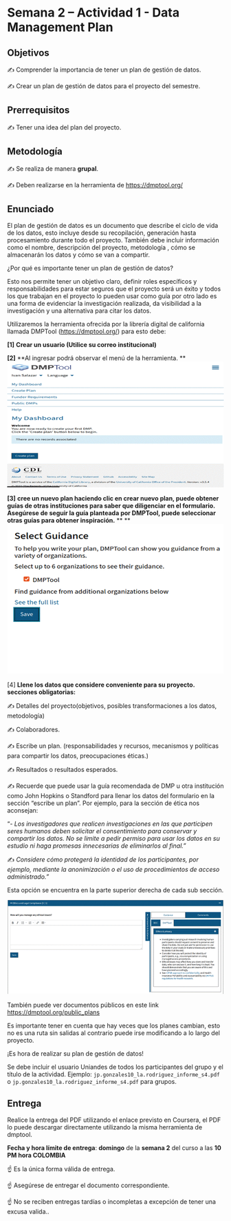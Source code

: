# Semana 2 – Actividad 1 - Data Management Plan

## Objetivos

✍   Comprender la importancia de tener un plan de gestión de datos.

✍   Crear un plan de gestión de datos para el proyecto del semestre.

## Prerrequisitos

✍   Tener una idea del plan del proyecto.

## Metodología

✍   Se realiza de manera **grupal**.

✍   Deben realizarse en la herramienta de https://dmptool.org/

## Enunciado

El plan de gestión de datos es un documento que describe el ciclo de vida de los datos, esto incluye desde su recopilación, generación hasta procesamiento durante todo el proyecto. También debe incluir información como el nombre, descripción del proyecto, metodología , cómo se almacenarán los datos y cómo se van a compartir.

 

¿Por qué es importante tener un plan de gestión de datos?

 

Esto nos permite tener un objetivo claro, definir roles específicos y responsabilidades para estar seguros que el proyecto será un éxito y todos los que trabajan en el proyecto lo pueden usar como guía por otro lado es una forma de evidenciar la investigación realizada, da visibilidad a la investigación y una alternativa para citar los datos.

 

Utilizaremos la herramienta ofrecida por la librería digital de california llamada DMPTool (https://dmptool.org/) para esto debe:

 

**[1]**  **Crear un usuario (Utilice su correo institucional)**

**[2]**  **Al ingresar podrá observar el menú de la herramienta.
** ![img](M1-S2-A1-DMP_img/clip_image002.gif)

**[3]**  **cree un nuevo plan haciendo clic en crear nuevo plan, puede obtener guías de otras instituciones para saber que diligenciar en el formulario. Asegúrese de seguir la guía planteada por DMPTool, puede seleccionar otras guías para obtener inspiración.** **
** ![img](M1-S2-A1-DMP_img/clip_image004.gif)

[4]  **Llene los datos que considere conveniente para su proyecto. 
 secciones obligatorias:** 

✍   Detalles del proyecto(objetivos, posibles transformaciones a los datos, metodología) 

✍   Colaboradores.

✍   Escribe un plan. (responsabilidades y recursos, mecanismos y políticas para compartir los datos, preocupaciones éticas.)

✍   Resultados o resultados esperados. 

✍   Recuerde que puede usar la guía recomendada de DMP u otra institución como John Hopkins o Standford para llenar los datos del formulario en la sección “escribe un plan”. Por ejemplo, para la sección de ética nos aconsejan:

 

 “*- Los investigadores que realicen investigaciones en las que participen seres humanos deben solicitar el consentimiento para conservar y compartir los datos. No se limite a pedir permiso para usar los datos en su estudio ni haga promesas innecesarias de eliminarlos al final.”*

✍   *Considere cómo protegerá la identidad de los participantes, por ejemplo, mediante la anonimización o el uso de procedimientos de acceso administrado.”*

 

Esta opción se encuentra en la parte superior derecha de cada sub sección. 

*![img](M1-S2-A1-DMP_img/clip_image006.gif)*

 
También puede ver documentos públicos en este link https://dmptool.org/public_plans 

Es importante tener en cuenta que hay veces que los planes cambian, esto no es una ruta sin salidas al contrario puede irse modificando a lo largo del proyecto.

 

¡Es hora de realizar su plan de gestión de datos!



Se debe incluir el usuario Uniandes de todos los participantes del grupo y el título de la actividad. Ejemplo:
`jp.gonzales10_la.rodriguez_informe_s4.pdf` o `jp.gonzales10_la.rodriguez_informe_s4.pdf` para grupos. 


## Entrega

Realice la entrega del PDF utilizando el enlace previsto en Coursera, el PDF lo puede descargar directamente utilizando la misma herramienta de dmptool.

**Fecha y hora límite de entrega**: **domingo** de la **semana 2** del curso a las **10 PM hora COLOMBIA**

☝   Es la única forma válida de entrega.

☝   Asegúrese de entregar el documento correspondiente.

☝   No se reciben entregas tardías o incompletas a excepción de tener una excusa valida..

